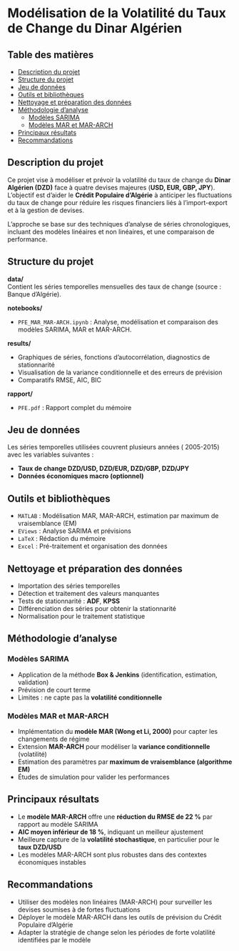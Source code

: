 # Modélisation de la Volatilité du Taux de Change du Dinar Algérien

## Table des matières
- [Description du projet](#description-du-projet)
- [Structure du projet](#structure-du-projet)
- [Jeu de données](#jeu-de-données)
- [Outils et bibliothèques](#outils-et-bibliothèques)
- [Nettoyage et préparation des données](#nettoyage-et-préparation-des-données)
- [Méthodologie d’analyse](#méthodologie-danalyse)
  - [Modèles SARIMA](#modèles-sarima)
  - [Modèles MAR et MAR-ARCH](#modèles-mar-et-mar-arch)
- [Principaux résultats](#principaux-résultats)
- [Recommandations](#recommandations)

##  Description du projet
Ce projet vise à modéliser et prévoir la volatilité du taux de change du **Dinar Algérien (DZD)** face à quatre devises majeures (**USD, EUR, GBP, JPY**).  
L’objectif est d’aider le **Crédit Populaire d’Algérie** à anticiper les fluctuations du taux de change pour réduire les risques financiers liés à l’import-export et à la gestion de devises.

L’approche se base sur des techniques d’analyse de séries chronologiques, incluant des modèles linéaires et non linéaires, et une comparaison de performance.

## Structure du projet
**data/**  
Contient les séries temporelles mensuelles des taux de change (source : Banque d’Algérie).

**notebooks/**  
- `PFE_MAR_MAR-ARCH.ipynb` : Analyse, modélisation et comparaison des modèles SARIMA, MAR et MAR-ARCH.

**results/**  
- Graphiques de séries, fonctions d’autocorrélation, diagnostics de stationnarité  
- Visualisation de la variance conditionnelle et des erreurs de prévision  
- Comparatifs RMSE, AIC, BIC

**rapport/**  
- `PFE.pdf` : Rapport complet du mémoire

## Jeu de données
Les séries temporelles utilisées couvrent plusieurs années ( 2005-2015) avec les variables suivantes :
- **Taux de change DZD/USD, DZD/EUR, DZD/GBP, DZD/JPY**
- **Données économiques macro (optionnel)**

## Outils et bibliothèques
- `MATLAB` : Modélisation MAR, MAR-ARCH, estimation par maximum de vraisemblance (EM)
- `EViews` : Analyse SARIMA et prévisions
- `LaTeX` : Rédaction du mémoire
- `Excel` : Pré-traitement et organisation des données

## Nettoyage et préparation des données
- Importation des séries temporelles
- Détection et traitement des valeurs manquantes
- Tests de stationnarité : **ADF**, **KPSS**
- Différenciation des séries pour obtenir la stationnarité
- Normalisation pour le traitement statistique

## Méthodologie d’analyse

### Modèles SARIMA
- Application de la méthode **Box & Jenkins** (identification, estimation, validation)
- Prévision de court terme
- Limites : ne capte pas la **volatilité conditionnelle**

### Modèles MAR et MAR-ARCH
- Implémentation du **modèle MAR (Wong et Li, 2000)** pour capter les changements de régime
- Extension **MAR-ARCH** pour modéliser la **variance conditionnelle** (volatilité)
- Estimation des paramètres par **maximum de vraisemblance (algorithme EM)**
- Études de simulation pour valider les performances

## Principaux résultats
- Le **modèle MAR-ARCH** offre une **réduction du RMSE de 22 %** par rapport au modèle SARIMA
- **AIC moyen inférieur de 18 %**, indiquant un meilleur ajustement
- Meilleure capture de la **volatilité stochastique**, en particulier pour le **taux DZD/USD**
- Les modèles MAR-ARCH sont plus robustes dans des contextes économiques instables

## Recommandations
- Utiliser des modèles non linéaires (MAR-ARCH) pour surveiller les devises soumises à de fortes fluctuations
- Déployer le modèle MAR-ARCH dans les outils de prévision du Crédit Populaire d’Algérie
- Adapter la stratégie de change selon les périodes de forte volatilité identifiées par le modèle
